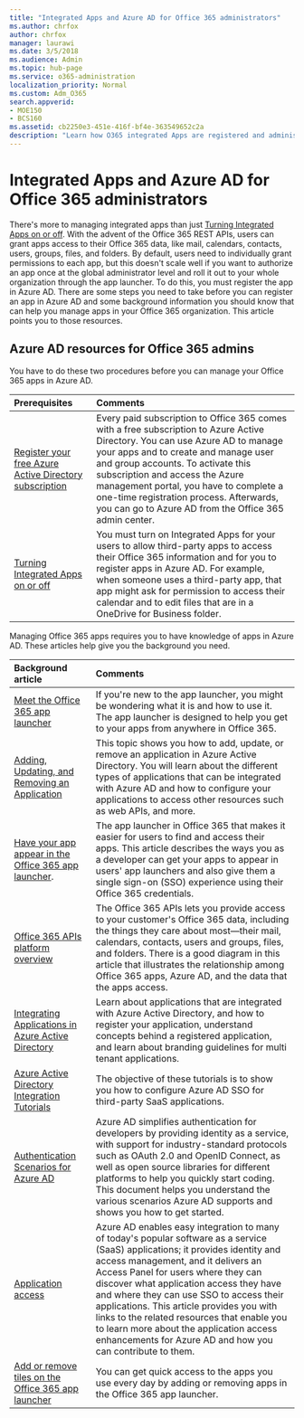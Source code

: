 ```yaml
---
title: "Integrated Apps and Azure AD for Office 365 administrators"
ms.author: chrfox
author: chrfox
manager: laurawi
ms.date: 3/5/2018
ms.audience: Admin
ms.topic: hub-page
ms.service: o365-administration
localization_priority: Normal
ms.custom: Adm_O365
search.appverid:
- MOE150
- BCS160
ms.assetid: cb2250e3-451e-416f-bf4e-363549652c2a
description: "Learn how O365 integrated Apps are registered and administered in Azure AD"
---
```


# Integrated Apps and Azure AD for Office 365 administrators

There's more to managing integrated apps than just [Turning Integrated Apps on or off](https://support.office.com/article/7e453a40-66df-44ab-92a1-96786cb7fb34#__toc379982114). With the advent of the Office 365 REST APIs, users can grant apps access to their Office 365 data, like mail, calendars, contacts, users, groups, files, and folders. By default, users need to individually grant permissions to each app, but this doesn't scale well if you want to authorize an app once at the global administrator level and roll it out to your whole organization through the app launcher. To do this, you must register the app in Azure AD. There are some steps you need to take before you can register an app in Azure AD and some background information you should know that can help you manage apps in your Office 365 organization. This article points you to those resources.
  
## Azure AD resources for Office 365 admins

You have to do these two procedures before you can manage your Office 365 apps in Azure AD.
  
|**Prerequisites**|**Comments**|
|:-----|:-----|
|[Register your free Azure Active Directory subscription](https://go.microsoft.com/fwlink/?LinkId=617127) <br/> |Every paid subscription to Office 365 comes with a free subscription to Azure Active Directory. You can use Azure AD to manage your apps and to create and manage user and group accounts. To activate this subscription and access the Azure management portal, you have to complete a one-time registration process. Afterwards, you can go to Azure AD from the Office 365 admin center.  <br/> |
|[Turning Integrated Apps on or off](https://support.office.com/article/7e453a40-66df-44ab-92a1-96786cb7fb34#__toc379982114) <br/> |You must turn on Integrated Apps for your users to allow third-party apps to access their Office 365 information and for you to register apps in Azure AD. For example, when someone uses a third-party app, that app might ask for permission to access their calendar and to edit files that are in a OneDrive for Business folder.  <br/> |
   
Managing Office 365 apps requires you to have knowledge of apps in Azure AD. These articles help give you the background you need.
  
|**Background article**|**Comments**|
|:-----|:-----|
|[Meet the Office 365 app launcher](https://support.office.com/article/79f12104-6fed-442f-96a0-eb089a3f476a) <br/> |If you're new to the app launcher, you might be wondering what it is and how to use it. The app launcher is designed to help you get to your apps from anywhere in Office 365.  <br/> |
|[Adding, Updating, and Removing an Application](https://go.microsoft.com/fwlink/?LinkId=617137) <br/> |This topic shows you how to add, update, or remove an application in Azure Active Directory. You will learn about the different types of applications that can be integrated with Azure AD and how to configure your applications to access other resources such as web APIs, and more.  <br/> |
|[Have your app appear in the Office 365 app launcher](https://go.microsoft.com/fwlink/?LinkId=617138).  <br/> |The app launcher in Office 365 that makes it easier for users to find and access their apps. This article describes the ways you as a developer can get your apps to appear in users' app launchers and also give them a single sign-on (SSO) experience using their Office 365 credentials.  <br/> |
|[Office 365 APIs platform overview](https://go.microsoft.com/fwlink/?LinkId=617140) <br/> |The Office 365 APIs lets you provide access to your customer's Office 365 data, including the things they care about most—their mail, calendars, contacts, users and groups, files, and folders. There is a good diagram in this article that illustrates the relationship among Office 365 apps, Azure AD, and the data that the apps access.  <br/> |
|[Integrating Applications in Azure Active Directory](https://go.microsoft.com/fwlink/?LinkId=617141) <br/> | Learn about applications that are integrated with Azure Active Directory, and how to register your application, understand concepts behind a registered application, and learn about branding guidelines for multi tenant applications.  <br/> |
|[Azure Active Directory Integration Tutorials](https://go.microsoft.com/fwlink/?LinkId=617144) <br/> |The objective of these tutorials is to show you how to configure Azure AD SSO for third-party SaaS applications.  <br/> |
|[Authentication Scenarios for Azure AD](https://go.microsoft.com/fwlink/?LinkId=617145) <br/> |Azure AD simplifies authentication for developers by providing identity as a service, with support for industry-standard protocols such as OAuth 2.0 and OpenID Connect, as well as open source libraries for different platforms to help you quickly start coding. This document helps you understand the various scenarios Azure AD supports and shows you how to get started.  <br/> |
|[Application access](https://go.microsoft.com/fwlink/?LinkId=617146) <br/> |Azure AD enables easy integration to many of today's popular software as a service (SaaS) applications; it provides identity and access management, and it delivers an Access Panel for users where they can discover what application access they have and where they can use SSO to access their applications. This article provides you with links to the related resources that enable you to learn more about the application access enhancements for Azure AD and how you can contribute to them.  <br/> |
|[Add or remove tiles on the Office 365 app launcher](https://support.office.com/article/0b71362d-ce56-4d21-9b2f-bdb750a82b81) <br/> |You can get quick access to the apps you use every day by adding or removing apps in the Office 365 app launcher.  <br/> |
   

